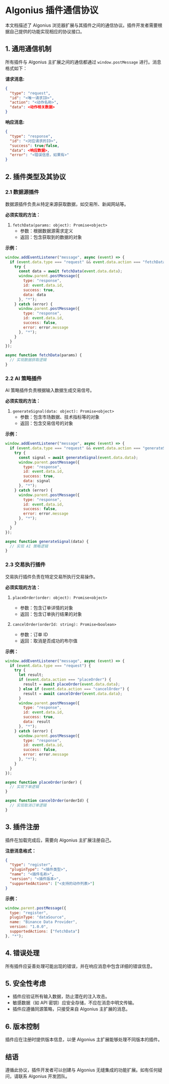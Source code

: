 # Algonius 插件通信协议

本文档描述了 Algonius 浏览器扩展与其插件之间的通信协议。插件开发者需要根据自己提供的功能实现相应的协议接口。

## 1. 通用通信机制

所有插件与 Algonius 主扩展之间的通信都通过 `window.postMessage` 进行。消息格式如下：

**请求消息:**
```json
{
  "type": "request",
  "id": "<唯一请求ID>",
  "action": "<动作名称>",
  "data": <动作相关数据>
}
```

**响应消息:**
```json
{
  "type": "response",
  "id": "<对应请求的ID>",
  "success": true/false,
  "data": <响应数据>,
  "error": "<错误信息，如果有>"
}
```

## 2. 插件类型及其协议

### 2.1 数据源插件

数据源插件负责从特定来源获取数据，如交易所、新闻网站等。

**必须实现的方法：**

1. `fetchData(params: object): Promise<object>`
   - 参数：根据数据源需求定义
   - 返回：包含获取到的数据的对象

**示例：**

```javascript
window.addEventListener("message", async (event) => {
  if (event.data.type === "request" && event.data.action === "fetchData") {
    try {
      const data = await fetchData(event.data.data);
      window.parent.postMessage({
        type: "response",
        id: event.data.id,
        success: true,
        data: data
      }, "*");
    } catch (error) {
      window.parent.postMessage({
        type: "response",
        id: event.data.id,
        success: false,
        error: error.message
      }, "*");
    }
  }
});

async function fetchData(params) {
  // 实现数据获取逻辑
}
```

### 2.2 AI 策略插件

AI 策略插件负责根据输入数据生成交易信号。

**必须实现的方法：**

1. `generateSignal(data: object): Promise<object>`
   - 参数：包含市场数据、技术指标等的对象
   - 返回：包含交易信号的对象

**示例：**

```javascript
window.addEventListener("message", async (event) => {
  if (event.data.type === "request" && event.data.action === "generateSignal") {
    try {
      const signal = await generateSignal(event.data.data);
      window.parent.postMessage({
        type: "response",
        id: event.data.id,
        success: true,
        data: signal
      }, "*");
    } catch (error) {
      window.parent.postMessage({
        type: "response",
        id: event.data.id,
        success: false,
        error: error.message
      }, "*");
    }
  }
});

async function generateSignal(data) {
  // 实现 AI 策略逻辑
}
```

### 2.3 交易执行插件

交易执行插件负责在特定交易所执行交易操作。

**必须实现的方法：**

1. `placeOrder(order: object): Promise<object>`
   - 参数：包含订单详情的对象
   - 返回：包含订单执行结果的对象

2. `cancelOrder(orderId: string): Promise<boolean>`
   - 参数：订单 ID
   - 返回：取消是否成功的布尔值

**示例：**

```javascript
window.addEventListener("message", async (event) => {
  if (event.data.type === "request") {
    try {
      let result;
      if (event.data.action === "placeOrder") {
        result = await placeOrder(event.data.data);
      } else if (event.data.action === "cancelOrder") {
        result = await cancelOrder(event.data.data);
      }
      window.parent.postMessage({
        type: "response",
        id: event.data.id,
        success: true,
        data: result
      }, "*");
    } catch (error) {
      window.parent.postMessage({
        type: "response",
        id: event.data.id,
        success: false,
        error: error.message
      }, "*");
    }
  }
});

async function placeOrder(order) {
  // 实现下单逻辑
}

async function cancelOrder(orderId) {
  // 实现取消订单逻辑
}
```

## 3. 插件注册

插件在加载完成后，需要向 Algonius 主扩展注册自己。

**注册消息格式：**

```json
{
  "type": "register",
  "pluginType": "<插件类型>",
  "name": "<插件名称>",
  "version": "<插件版本>",
  "supportedActions": ["<支持的动作列表>"]
}
```

**示例：**

```javascript
window.parent.postMessage({
  type: "register",
  pluginType: "dataSource",
  name: "Binance Data Provider",
  version: "1.0.0",
  supportedActions: ["fetchData"]
}, "*");
```

## 4. 错误处理

所有插件应妥善处理可能出现的错误，并在响应消息中包含详细的错误信息。

## 5. 安全性考虑

- 插件应验证所有输入数据，防止潜在的注入攻击。
- 敏感数据（如 API 密钥）应安全存储，不应在消息中明文传输。
- 插件应遵循同源策略，只接受来自 Algonius 主扩展的消息。

## 6. 版本控制

插件应在注册时提供版本信息，以便 Algonius 主扩展能够处理不同版本的插件。

## 结语

遵循此协议，插件开发者可以创建与 Algonius 无缝集成的功能扩展。如有任何疑问，请联系 Algonius 开发团队。
